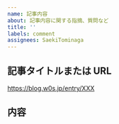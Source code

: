 ```yaml
---
name: 記事内容
about: 記事内容に関する指摘、質問など
title: ''
labels: comment
assignees: SaekiTominaga
---
```


## 記事タイトルまたは URL

https://blog.w0s.jp/entry/XXX

## 内容
